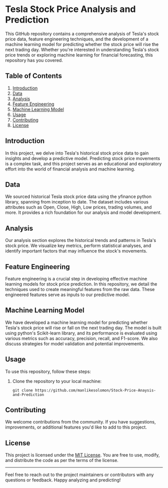 # Tesla Stock Price Analysis and Prediction

This GitHub repository contains a comprehensive analysis of Tesla's stock price data, feature engineering techniques, and the development of a machine learning model for predicting whether the stock price will rise the next trading day. Whether you're interested in understanding Tesla's stock price trends or exploring machine learning for financial forecasting, this repository has you covered.

## Table of Contents

1. [Introduction](#introduction)
2. [Data](#data)
3. [Analysis](#analysis)
4. [Feature Engineering](#feature-engineering)
5. [Machine Learning Model](#machine-learning-model)
6. [Usage](#usage)
7. [Contributing](#contributing)
8. [License](#license)

## Introduction

In this project, we delve into Tesla's historical stock price data to gain insights and develop a predictive model. Predicting stock price movements is a complex task, and this project serves as an educational and exploratory effort into the world of financial analysis and machine learning.

## Data

We sourced historical Tesla stock price data using the yfinance python library, spanning from inception to date. The dataset includes various attributes such as Open, Close, High, Low prices, trading volumes, and more. It provides a rich foundation for our analysis and model development.

## Analysis

Our analysis section explores the historical trends and patterns in Tesla's stock price. We visualize key metrics, perform statistical analyses, and identify important factors that may influence the stock's movements.

## Feature Engineering

Feature engineering is a crucial step in developing effective machine learning models for stock price prediction. In this repository, we detail the techniques used to create meaningful features from the raw data. These engineered features serve as inputs to our predictive model.

## Machine Learning Model

We have developed a machine learning model for predicting whether Tesla's stock price will rise or fall on the next trading day. The model is built using python's Scikit-learn library, and its performance is evaluated using various metrics such as accuracy, precision, recall, and F1-score. We also discuss strategies for model validation and potential improvements.

## Usage

To use this repository, follow these steps:

1. Clone the repository to your local machine:
   ```
   git clone https://github.com/manlikesolomon/Stock-Price-Anaysis-and-Prediction
   ```


## Contributing

We welcome contributions from the community. If you have suggestions, improvements, or additional features you'd like to add to this project.

## License

This project is licensed under the [MIT License](LICENSE). You are free to use, modify, and distribute the code as per the terms of the license.

---

Feel free to reach out to the project maintainers or contributors with any questions or feedback. Happy analyzing and predicting!
